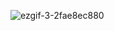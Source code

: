 ![ezgif-3-2fae8ec880](https://github.com/jared6600cc/jared6600cc/assets/135299193/16dbec50-867b-4f60-bdcb-36433b9ece26)
